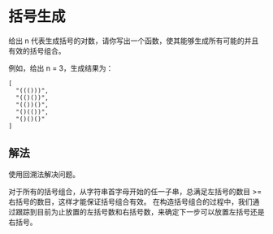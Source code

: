 # 括号生成
给出 n 代表生成括号的对数，请你写出一个函数，使其能够生成所有可能的并且有效的括号组合。

例如，给出 n = 3，生成结果为：
```
[
  "((()))",
  "(()())",
  "(())()",
  "()(())",
  "()()()"
]
```

## 解法
使用回溯法解决问题。

对于所有的括号组合，从字符串首字母开始的任一子串，总满足左括号的数目 >= 右括号的数目，这样才能保证括号组合有效。
在构造括号组合的过程中，我们通过跟踪到目前为止放置的左括号数和右括号数，来确定下一步可以放置左括号还是右括号。

